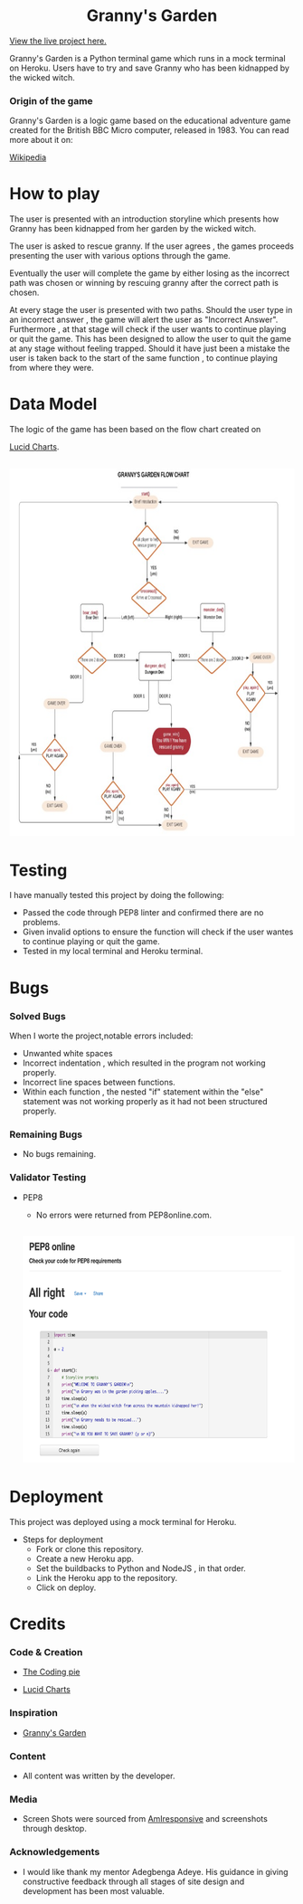 <h1 align="center">Granny's Garden</h1>

[View the live project here.](https://grannys-garden.herokuapp.com/)

<p style="justify">Granny's Garden is a Python terminal game which runs in a mock terminal on Heroku. Users have to try and save Granny 
who has been kidnapped by the wicked witch.</p>

### Origin of the game

<p style="justify">Granny's Garden is a logic game based on the educational adventure game created for the British BBC Micro computer, released in 1983. You can read more about it on:</p> 

[Wikipedia](https://en.wikipedia.org/wiki/Granny%27s_Garden)

# How to play

<p style="justify">The user is presented with an introduction storyline which presents how Granny has been kidnapped from her garden by the wicked witch.</p> 

<p style="justify">The user is asked to rescue granny. If the user agrees , the games proceeds presenting the user with various options through the game.</p> 

<p style="justify">Eventually the user will complete the game by either losing as the incorrect path was chosen or winning by rescuing granny after the correct path is chosen.</p> 

<p style="justify">At every stage the user is presented with two paths. Should the user type in an incorrect answer , the game will alert the user as "Incorrect Answer". Furthermore , at that stage will check if the user wants to continue playing or quit the game. This has been designed to allow the user to quit the game at any stage without feeling trapped. Should it have just been a mistake the user is taken back to the start of the same function , to continue playing from where they were.</p> 

# Data Model
<p style="justify">The logic of the game has been based on the flow chart created on 

[Lucid Charts](https://www.lucidchart.com/pages/).</p>

<h2 align="center"><img src="readme/images/GRANNY'S GARDEN.jpg" alt="Website Screen Shots" width="700" height="650"></h2>
    
   
# Testing

I have manually tested this project by doing the following:

- Passed the code through PEP8 linter and confirmed there are no problems.
- Given invalid options to ensure the function will check if the user wantes to continue playing or quit the game.
- Tested in my local terminal and Heroku terminal.

# Bugs
### Solved Bugs

When I worte the project,notable errors included:

- Unwanted white spaces
- Incorrect indentation , which resulted in the program not working properly.
- Incorrect line spaces between functions.
- Within each function , the nested "if" statement within the "else" statement was not working properly as it had not been structured properly.

### Remaining Bugs
- No bugs remaining.

### Validator Testing
 - PEP8 

    - No errors were returned from PEP8online.com.

    <h2 align="center"><img src="readme/images/PEP8.png" alt="Website Screen Shots" width="700" height="400"></h2>

# Deployment
This project was deployed using a mock terminal for Heroku.

- Steps for deployment
    - Fork or clone this repository.
    - Create a new Heroku app.
    - Set the buildbacks to Python and NodeJS , in that order.
    - Link the Heroku app to the repository.
    - Click on deploy.

# Credits
### Code & Creation

-   [The Coding pie](thecodingpie.com/post/make-your-own-text-based-adventure-game-in-python3) 

-   [Lucid Charts](https://www.lucidchart.com/pages/) 

### Inspiration

-  [Granny's Garden](https://en.wikipedia.org/wiki/Granny%27s_Garden)

### Content

-   All content was written by the developer.


### Media

- Screen Shots were sourced from [AmIresponsive](ami.responsivedesign) and screenshots through desktop.


### Acknowledgements

-  I would like thank my mentor Adegbenga Adeye. His guidance in giving constructive feedback through all stages of site design and development has been most valuable.